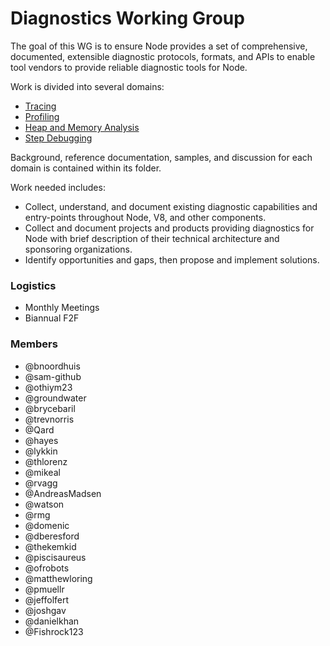 # Diagnostics Working Group  
The goal of this WG is to ensure Node provides a set of comprehensive, documented, extensible diagnostic protocols, formats, and APIs to enable tool vendors to provide reliable diagnostic tools for Node.

Work is divided into several domains:
- [Tracing](./tracing)
- [Profiling](./profiling)
- [Heap and Memory Analysis](./heap-memory)
- [Step Debugging](./debugging)

Background, reference documentation, samples, and discussion for each domain is contained within its folder.

Work needed includes:  
- Collect, understand, and document existing diagnostic capabilities and entry-points throughout Node, V8, and other components.
- Collect and document projects and products providing diagnostics for Node with brief description of their technical architecture and sponsoring organizations.
- Identify opportunities and gaps, then propose and implement solutions.

### Logistics
- Monthly Meetings
- Biannual F2F

### Members  
* @bnoordhuis 
* @sam-github 
* @othiym23 
* @groundwater 
* @brycebaril 
* @trevnorris 
* @Qard 
* @hayes
* @lykkin
* @thlorenz
* @mikeal
* @rvagg
* @AndreasMadsen
* @watson
* @rmg
* @domenic
* @dberesford
* @thekemkid
* @piscisaureus
* @ofrobots
* @matthewloring
* @pmuellr
* @jeffolfert
* @joshgav
* @danielkhan
* @Fishrock123

